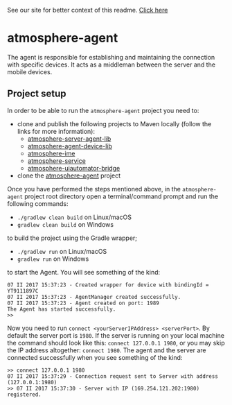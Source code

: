 See our site for better context of this readme. [Click here](http://atmosphereframework.com/)

# atmosphere-agent
The agent is responsible for establishing and maintaining the connection with specific devices. It acts as a middleman between the server and the mobile devices.

## Project setup
In order to be able to run the `atmosphere-agent` project you need to:

* clone and publish the following projects to Maven locally (follow the links for more information):
  * [atmosphere-server-agent-lib](https://github.com/MusalaSoft/atmosphere-server-agent-lib)
  * [atmosphere-agent-device-lib](https://github.com/MusalaSoft/atmosphere-agent-device-lib)
  * [atmosphere-ime](https://github.com/MusalaSoft/atmosphere-ime)
  * [atmosphere-service](https://github.com/MusalaSoft/atmosphere-service)
  * [atmosphere-uiautomator-bridge](https://github.com/MusalaSoft/atmosphere-uiautomator-bridge)
* clone the [atmosphere-agent](https://github.com/MusalaSoft/atmosphere-agent) project

Once you have performed the steps mentioned above, in the `atmosphere-agent` project root directory open a terminal/command prompt and run the following commands:

* `./gradlew clean build` on Linux/macOS
* `gradlew clean build` on Windows

to build the project using the Gradle wrapper;

* `./gradlew run` on Linux/macOS
* `gradlew run` on Windows

to start the Agent. You will see something of the kind:
```
07 II 2017 15:37:23 - Created wrapper for device with bindingId = YT9111897C
07 II 2017 15:37:23 - AgentManager created successfully.
07 II 2017 15:37:23 - Agent created on port: 1989
The Agent has started successfully.
>>
```
Now you need to run `connect <yourServerIPAddress> <serverPort>`. By default the server port is `1980`. If the server is running on your local machine the command should look like this: `connect 127.0.0.1 1980`, or you may skip the IP address altogether: `connect 1980`. The agent and the server are connected successfully when you see something of the kind:

```
>> connect 127.0.0.1 1980
07 II 2017 15:37:29 - Connection request sent to Server with address (127.0.0.1:1980)
>> 07 II 2017 15:37:30 - Server with IP (169.254.121.202:1980) registered.
```
